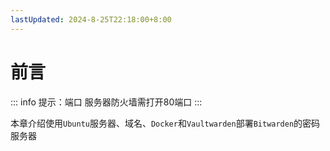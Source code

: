 ```yaml
---
lastUpdated: 2024-8-25T22:18:00+8:00
---
```


# 前言

::: info 提示：端口
服务器防火墙需打开80端口
:::

本章介绍使用```Ubuntu```服务器、域名、```Docker```和```Vaultwarden```部署```Bitwarden```的密码服务器